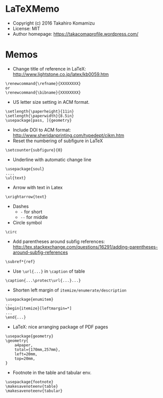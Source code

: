 # LaTeXMemo

* Copyright (c) 2016 Takahiro Komamizu
* License: MIT
* Author homepage: https://takacomaprofile.wordpress.com/

# Memos

* Change title of reference in LaTeX: http://www.lightstone.co.jp/latex/kb0059.htm
```
\renewcommand{\refname}{XXXXXXXX}
or
\renewcommand{\bibname}{XXXXXXXX}
```
* US letter size setting in ACM format.
```
\setlength{\paperheight}{11in}
\setlength{\paperwidth}{8.5in}
\usepackage[pass, ]{geometry}
```
* Include DOI to ACM format: http://www.sheridanprinting.com/typedept/cikm.htm
* Reset the numbering of subfigure in LaTeX
```
\setcounter{subfigure}{0}
```
* Underline with automatic change line
```
\usepackage{soul} 
....
\ul{text}
```
* Arrow with text in Latex
```
\xrightarrow{text}
```
* Dashes
  * `-` for short
  * `--` for middle
* Circle symbol
```
\circ
```
* Add parentheses around subfig references: http://tex.stackexchange.com/questions/16291/adding-parentheses-around-subfig-references
```
\subref*{ref}
```
* Use `\url{...}` in `\caption` of table
```
\caption{...\protect\url{...}...}
```
* Shorten left margin of `itemize/enumerate/description`
```
\usepackage{enumitem}
...
\begin{itemize}[leftmargin=*]
...
\end{...}
```
* LaTeX: nice arranging package of PDF pages
```
\usepackage{geometry}
\geometry{
    a4paper,
    total={170mm,257mm},
    left=20mm,
    top=20mm,
}
```
*  Footnote in the table and tabular env. 
 ```
\usepackage{footnote}
\makesavenoteenv{table}
\makesavenoteenv{tabular}
```

